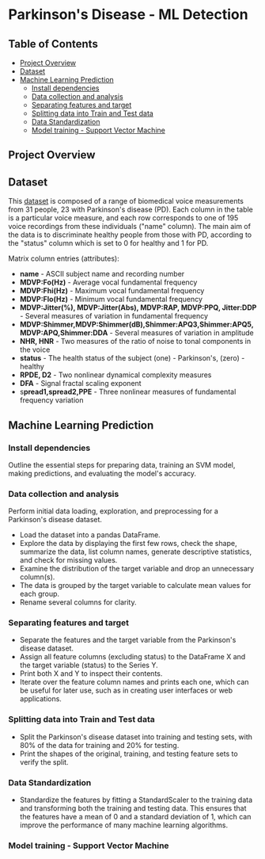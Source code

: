 # Parkinson's Disease - ML Detection

## Table of Contents
- [Project Overview](#project-overview)
- [Dataset](#dataset)
- [Machine Learning Prediction](#machine-learning-prediction)
    - [Install dependencies](#install-dependencies)
    - [Data collection and analysis](#data-collection-and-analysis)
    - [Separating features and target](#separating-features-and-target)
    - [Splitting data into Train and Test data](#splitting-data-into-train-and-test-data)
    - [Data Standardization](#data-standardization)
    - [Model training - Support Vector Machine](#model-training---upport-vector-machine)

## Project Overview

## Dataset
This [dataset](https://www.kaggle.com/datasets/vikasukani/parkinsons-disease-data-set) is composed of a range of biomedical voice measurements from 31 people, 23 with Parkinson's disease (PD). Each column in the table is a particular voice measure, and each row corresponds to one of 195 voice recordings from these individuals ("name" column). The main aim of the data is to discriminate healthy people from those with PD, according to the "status" column which is set to 0 for healthy and 1 for PD.

Matrix column entries (attributes):
- **name** - ASCII subject name and recording number
- **MDVP:Fo(Hz)** - Average vocal fundamental frequency
- **MDVP:Fhi(Hz)** - Maximum vocal fundamental frequency
- **MDVP:Flo(Hz)** - Minimum vocal fundamental frequency
- **MDVP:Jitter(%), MDVP:Jitter(Abs), MDVP:RAP, MDVP:PPQ, Jitter:DDP** - Several measures of variation in fundamental frequency
- **MDVP:Shimmer,MDVP:Shimmer(dB),Shimmer:APQ3,Shimmer:APQ5,MDVP:APQ,Shimmer:DDA** - Several measures of variation in amplitude
- **NHR, HNR** - Two measures of the ratio of noise to tonal components in the voice
- **status** - The health status of the subject (one) - Parkinson's, (zero) - healthy
- **RPDE, D2** - Two nonlinear dynamical complexity measures
- **DFA** - Signal fractal scaling exponent
- s**pread1,spread2,PPE** - Three nonlinear measures of fundamental frequency variation

## Machine Learning Prediction
### Install dependencies
Outline the essential steps for preparing data, training an SVM model, making predictions, and evaluating the model's accuracy.

### Data collection and analysis
Perform initial data loading, exploration, and preprocessing for a Parkinson's disease dataset.
- Load the dataset into a pandas DataFrame.
- Explore the data by displaying the first few rows, check the shape, summarize the data, list column names, generate descriptive statistics, and check for missing values.
- Examine the distribution of the target variable and drop an unnecessary column(s).
- The data is grouped by the target variable to calculate mean values for each group.
- Rename several columns for clarity.

### Separating features and target
- Separate the features and the target variable from the Parkinson's disease dataset.
- Assign all feature columns (excluding status) to the DataFrame X and the target variable (status) to the Series Y.
- Print both X and Y to inspect their contents.
- Iterate over the feature column names and prints each one, which can be useful for later use, such as in creating user interfaces or web applications.

### Splitting data into Train and Test data
- Split the Parkinson's disease dataset into training and testing sets, with 80% of the data for training and 20% for testing.
- Print the shapes of the original, training, and testing feature sets to verify the split.

### Data Standardization
- Standardize the features by fitting a StandardScaler to the training data and transforming both the training and testing data. This ensures that the features have a mean of 0 and a standard deviation of 1, which can improve the performance of many machine learning algorithms.

### Model training - Support Vector Machine
